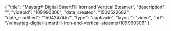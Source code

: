 {
    "title": "Maytag&reg; Digital SmartFill Iron and Vertical Steamer",
    "description": "",
    "videoid": "109990306",
    "date_created": "1502522682",
    "date_modified": "1504247457",
    "type": "captivate",
    "layout": "video",
    "url": "\/v\/maytag-digital-smartfill-iron-and-vertical-steamer\/109990306"
}
